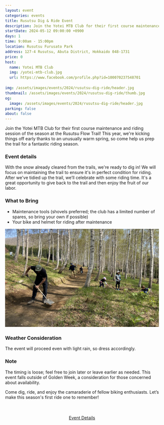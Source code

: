 ```yaml
---
layout: event
categories: events
title: Rusutsu Dig & Ride Event
description: Join the Yotei MTB Club for their first course maintenance and riding session of the season at the Rusutsu Flow Trail! This year, we're kicking things off early thanks to an unusually warm spring, so come help us prep the trail for a fantastic riding season.
startDate: 2024-05-12 09:00:00 +0900
days: 1
time: 9:00am - 15:00pm
location: Rusutsu Furusato Park
address: 127-4 Rusutsu, Abuta District, Hokkaido 048-1731
price: 0
host:
  name: Yotei MTB Club
  img: /yotei-mtb-club.jpg
  url: https://www.facebook.com/profile.php?id=100070237548701

img: /assets/images/events/2024/rusutsu-dig-ride/header.jpg
thumbnail: /assets/images/events/2024/rusutsu-dig-ride/thumb.jpg
og:
  image: /assets/images/events/2024/rusutsu-dig-ride/header.jpg
parking: false
about: false
---
```

Join the Yotei MTB Club for their first course maintenance and riding session of the season at the Rusutsu Flow Trail! This year, we're kicking things off early thanks to an unusually warm spring, so come help us prep the trail for a fantastic riding season.

<div class="TrailforksWidgetTrail" data-w="100%" data-h="350px" data-trailid="450955" data-activitytype="1" data-map="1" data-basemap="trailforks" data-elevation="1" data-photos="0" data-title="1" data-info="1" data-trail_opacity="25" data-v="2" data-basicmap="1"></div>

### Event details

With the snow already cleared from the trails, we're ready to dig in! We will focus on maintaining the trail to ensure it's in perfect condition for riding. After we've tidied up the trail, we’ll celebrate with some riding time. It's a great opportunity to give back to the trail and then enjoy the fruit of our labor.

### What to Bring

- Maintenance tools (shovels preferred; the club has a limited number of spares, so bring your own if possible)
- Your bike and helmet for riding after maintenance

![](/assets/images/events/2024/rusutsu-dig-ride/dig.jpg)

### Weather Consideration

The event will proceed even with light rain, so dress accordingly.

### Note
The timing is loose; feel free to join later or leave earlier as needed. This event falls outside of Golden Week, a consideration for those concerned about availability.

Come dig, ride, and enjoy the camaraderie of fellow biking enthusiasts. Let’s make this season's first ride one to remember!

<div style="text-align:center; margin:50px 0;">
  <a class="btn btn-primary" href="https://www.facebook.com/events/757779523146644" target="_blank">Event Details</a>
</div>

<script type="application/javascript" src="https://es.pinkbike.org/326/sprt/j/trailforks/iframeResizer.min.js"></script>
<script type="text/javascript">
var script = document.createElement("script"); script.setAttribute("src", "https://es.pinkbike.org/ttl-86400/sprt/j/trailforks/widget.js"); document.getElementsByTagName("head")[0].appendChild(script); var widgetCheck = false;
</script>


